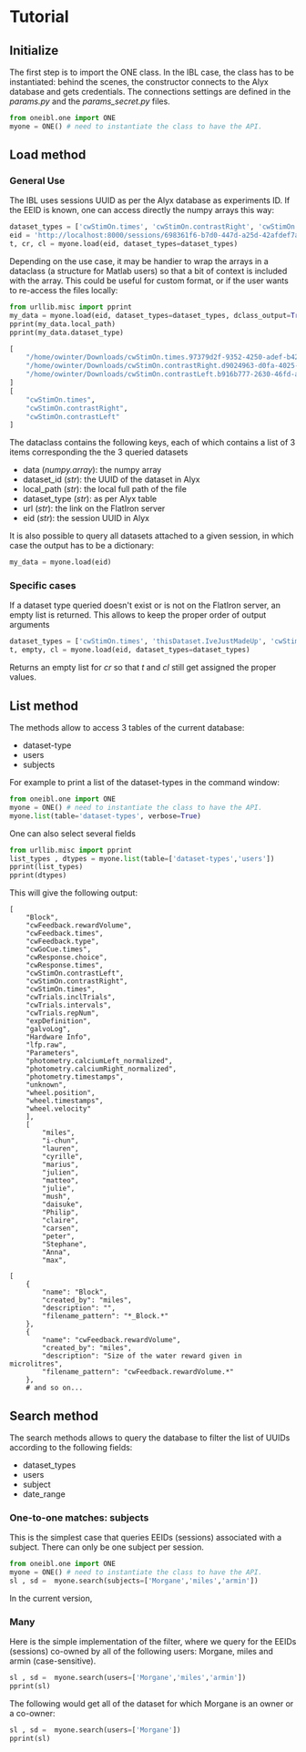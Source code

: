 # Tutorial


## Initialize


The first step is to import the ONE class. In the IBL case, the class has to be instantiated: behind the scenes, the constructor connects to the Alyx database and gets credentials. The connections settings are defined in the *params.py* and the *params_secret.py* files.

```python
from oneibl.one import ONE
myone = ONE() # need to instantiate the class to have the API.
```

## Load method
### General Use
The IBL uses sessions UUID as per the Alyx database as experiments ID.
If the EEID is known, one can access directly the numpy arrays this way:
```python
dataset_types = ['cwStimOn.times', 'cwStimOn.contrastRight', 'cwStimOn.contrastLeft']
eid = 'http://localhost:8000/sessions/698361f6-b7d0-447d-a25d-42afdef7a0da'
t, cr, cl = myone.load(eid, dataset_types=dataset_types)
```

Depending on the use case, it may be handier to wrap the arrays in a dataclass
(a structure for Matlab users) so that a bit of context is included with the array.
This could be useful for custom format, or if the user wants to re-access the files locally:
```python
from urllib.misc import pprint
my_data = myone.load(eid, dataset_types=dataset_types, dclass_output=True)
pprint(my_data.local_path)
pprint(my_data.dataset_type)
```
```python
[
    "/home/owinter/Downloads/cwStimOn.times.97379d2f-9352-4250-adef-b429501adae7.npy",
    "/home/owinter/Downloads/cwStimOn.contrastRight.d9024963-d0fa-4025-9d32-3afecf96c964.npy",
    "/home/owinter/Downloads/cwStimOn.contrastLeft.b916b777-2630-46fd-a545-09e18befde2e.npy"
]
[
    "cwStimOn.times",
    "cwStimOn.contrastRight",
    "cwStimOn.contrastLeft"
]
```
The dataclass contains the following keys, each of which contains a list of 3 items corresponding the the 3 queried datasets

-   data (*numpy.array*): the numpy array
-   dataset_id (*str*): the UUID of the dataset in Alyx
-   local_path (*str*): the local full path of the file
-   dataset_type (*str*): as per Alyx table
-   url (*str*): the link on the FlatIron server
-   eid (*str*): the session UUID in Alyx

It is also possible to query all datasets attached to a given session, in which case
the output has to be a dictionary:
```python
my_data = myone.load(eid)
```

### Specific cases
If a dataset type queried doesn't exist or is not on the FlatIron server, an empty list
is returned. This allows to keep the proper order of output arguments
```python
dataset_types = ['cwStimOn.times', 'thisDataset.IveJustMadeUp', 'cwStimOn.contrastLeft']
t, empty, cl = myone.load(eid, dataset_types=dataset_types)
```
Returns an empty list for *cr* so that *t* and *cl* still get assigned the proper values.

## List method
The methods allow to access 3 tables of the current database:
-   dataset-type
-   users
-   subjects

For example to print a list of the dataset-types in the command window:
```python
from oneibl.one import ONE
myone = ONE() # need to instantiate the class to have the API.
myone.list(table='dataset-types', verbose=True)
```

One can also select several fields

```python
from urllib.misc import pprint
list_types , dtypes = myone.list(table=['dataset-types','users'])
pprint(list_types)
pprint(dtypes)
```
This will give the following output:
```
[
    "Block",
    "cwFeedback.rewardVolume",
    "cwFeedback.times",
    "cwFeedback.type",
    "cwGoCue.times",
    "cwResponse.choice",
    "cwResponse.times",
    "cwStimOn.contrastLeft",
    "cwStimOn.contrastRight",
    "cwStimOn.times",
    "cwTrials.inclTrials",
    "cwTrials.intervals",
    "cwTrials.repNum",
    "expDefinition",
    "galvoLog",
    "Hardware Info",
    "lfp.raw",
    "Parameters",
    "photometry.calciumLeft_normalized",
    "photometry.calciumRight_normalized",
    "photometry.timestamps",
    "unknown",
    "wheel.position",
    "wheel.timestamps",
    "wheel.velocity"
    ],
    [
        "miles",
        "i-chun",
        "lauren",
        "cyrille",
        "marius",
        "julien",
        "matteo",
        "julie",
        "mush",
        "daisuke",
        "Philip",
        "claire",
        "carsen",
        "peter",
        "Stephane",
        "Anna",
        "max",

[
    {
        "name": "Block",
        "created_by": "miles",
        "description": "",
        "filename_pattern": "*_Block.*"
    },
    {
        "name": "cwFeedback.rewardVolume",
        "created_by": "miles",
        "description": "Size of the water reward given in microlitres",
        "filename_pattern": "cwFeedback.rewardVolume.*"
    },
    # and so on...
```


## Search method
The search methods allows to query the database to filter the list of UUIDs according to
the following fields:
-   dataset_types
-   users
-   subject
-   date_range

### One-to-one matches: subjects
This is the simplest case that queries EEIDs (sessions) associated with a subject. There can only
be one subject per session.

```python
from oneibl.one import ONE
myone = ONE() # need to instantiate the class to have the API.
sl , sd =  myone.search(subjects=['Morgane','miles','armin'])
```

In the current version,

### Many


Here is the simple implementation of the filter, where we query for the EEIDs (sessions) co-owned by
all of the following users: Morgane, miles and armin (case-sensitive).
```python
sl , sd =  myone.search(users=['Morgane','miles','armin'])
pprint(sl)
```

The following would get all of the dataset for which Morgane is an owner or a co-owner:
```python
sl , sd =  myone.search(users=['Morgane'])
pprint(sl)
```
